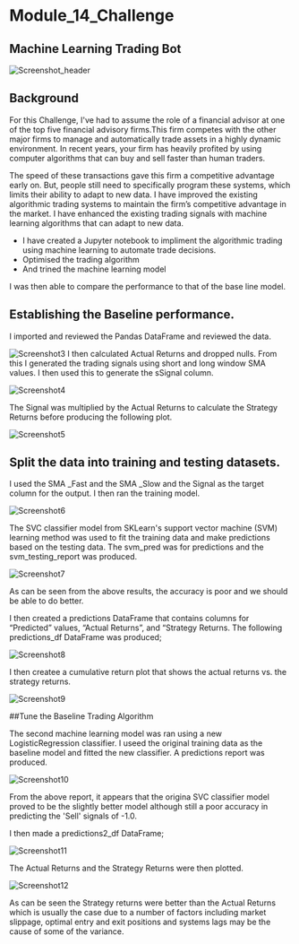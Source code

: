# Module_14_Challenge
## Machine Learning Trading Bot
![Screenshot_header](./Screenshots/Screenshot2.png)
## Background
For this Challenge, I've had to assume the role of a financial advisor at one of the top five financial advisory firms.This firm competes with the other major firms to manage and automatically trade assets in a highly dynamic environment. In recent years, your firm has heavily profited by using computer algorithms that can buy and sell faster than human traders.

The speed of these transactions gave this firm a competitive advantage early on. But, people still need to specifically program these systems, which limits their ability to adapt to new data. I have improved the existing algorithmic trading systems to maintain the firm’s competitive advantage in the market. I have enhanced the existing trading signals with machine learning algorithms that can adapt to new data.

- I have created a Jupyter notebook to impliment the algorithmic trading using machine learning to automate trade decisions.
- Optimised the trading algorithm
- And trined the machine learning model

I was then able to compare the performance to that of the base line model.

## Establishing the Baseline performance.
I imported and reviewed the Pandas DataFrame and reviewed the data.

![Screenshot3](./Screenshots/Screenshot3.png)
I then calculated Actual Returns and dropped nulls. From this I generated the trading signals using short and long window SMA values. I then used this to generate the sSignal column.

![Screenshot4](./Screenshots/Screenshot4.png)

The Signal was multiplied by the Actual Returns to calculate the Strategy Returns before producing the following plot.

![Screenshot5](./Screenshots/Screenshot5.png)

## Split the data into training and testing datasets.
I used the SMA _Fast and the SMA _Slow and the Signal as the target column for the output. I then ran the training model.

![Screenshot6](./Screenshots/Screenshot6.png)

The SVC classifier model from SKLearn's support vector machine (SVM) learning method was used to fit the training data and make predictions based on the testing data.
The svm_pred was for predictions and the svm_testing_report was produced.

![Screenshot7](./Screenshots/Screenshot7.png)

As can be seen from the above results, the accuracy is poor and we should be able to do better.

I then created a predictions DataFrame that contains columns for “Predicted” values, “Actual Returns”, and “Strategy Returns.
The following predictions_df DataFrame was produced;

![Screenshot8](./Screenshots/Screenshot8.png)

I then createe a cumulative return plot that shows the actual returns vs. the strategy returns. 

![Screenshot9](./Screenshots/Screenshot9.png)

##Tune the Baseline Trading Algorithm

The second machine learning model was ran using a new LogisticRegression classifier. I useed the original training data as the baseline model and fitted the new classifier. A predictions report was produced.

![Screenshot10](./Screenshots/Screenshot10.png)

From the above report, it appears that the origina SVC classifier model proved to be the slightly better model although still a poor accuracy in predicting the 'Sell' signals of -1.0.

I then made a predictions2_df DataFrame;

![Screenshot11](./Screenshots/Screenshot11.png)

The Actual Returns and the Strategy Returns were then plotted.

![Screenshot12](./Screenshots/Screenshot12.png)

As can be seen the Strategy returns were better than the Actual Returns which is usually the case due to a number of factors including market slippage, optimal entry and exit positions and systems lags may be the cause of some of the variance.